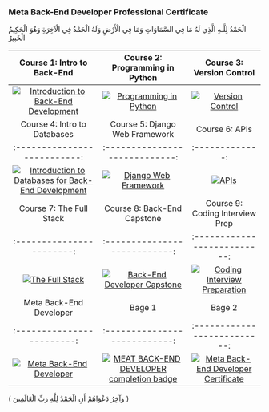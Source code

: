 ### Meta Back-End Developer Professional Certificate
الْحَمْدُ لِلَّـهِ الَّذِي لَهُ مَا فِي السَّمَاوَاتِ وَمَا فِي الْأَرْضِ وَلَهُ الْحَمْدُ فِي الْآخِرَةِ وَهُوَ الْحَكِيمُ الْخَبِيرُ


| Course 1: Intro to Back-End | Course 2: Programming in Python | Course 3: Version Control |
| :-------------------------: | :-----------------------------: | :-----------------------: |
| [![Introduction to Back-End Development](https://s3.amazonaws.com/coursera_assets/meta_images/generated/CERTIFICATE_LANDING_PAGE/CERTIFICATE_LANDING_PAGE~HG6KG68WUF9D/CERTIFICATE_LANDING_PAGE~HG6KG68WUF9D.jpeg)](https://coursera.org/share/3f60ba8ed7b4696543a2697c4ba1ad8f) | [![Programming in Python](https://s3.amazonaws.com/coursera_assets/meta_images/generated/CERTIFICATE_LANDING_PAGE/CERTIFICATE_LANDING_PAGE~CCV85OJZ7FAO/CERTIFICATE_LANDING_PAGE~CCV85OJZ7FAO.jpeg)](https://coursera.org/share/caa0ea22f216b76f451e1992d6fb5baf) | [![Version Control](https://s3.amazonaws.com/coursera_assets/meta_images/generated/CERTIFICATE_LANDING_PAGE/CERTIFICATE_LANDING_PAGE~SBPS2SMI85VT/CERTIFICATE_LANDING_PAGE~SBPS2SMI85VT.jpeg)](https://coursera.org/share/63cdca2a1c2a8a7eaedfae3a145b291b) |
| Course 4: Intro to Databases | Course 5: Django Web Framework | Course 6: APIs |
| :--------------------------: | :----------------------------: | :-------------: |
| [![Introduction to Databases for Back-End Development](https://s3.amazonaws.com/coursera_assets/meta_images/generated/CERTIFICATE_LANDING_PAGE/CERTIFICATE_LANDING_PAGE~1HCTQZA5LFYH/CERTIFICATE_LANDING_PAGE~1HCTQZA5LFYH.jpeg)](https://coursera.org/share/5e85b55250ee7def4829c566aea1cb64) | [![Django Web Framework](https://s3.amazonaws.com/coursera_assets/meta_images/generated/CERTIFICATE_LANDING_PAGE/CERTIFICATE_LANDING_PAGE~QMIK28X3VGW0/CERTIFICATE_LANDING_PAGE~QMIK28X3VGW0.jpeg)](https://coursera.org/share/2a1133e468ac43e4dd6104b312b86d9c) | [![APIs](https://s3.amazonaws.com/coursera_assets/meta_images/generated/CERTIFICATE_LANDING_PAGE/CERTIFICATE_LANDING_PAGE~2D58411TJEWM/CERTIFICATE_LANDING_PAGE~2D58411TJEWM.jpeg)](https://coursera.org/share/73d90f188070fe1c2fed3dfedf48f2fe) |
| Course 7: The Full Stack | Course 8: Back-End Capstone | Course 9: Coding Interview Prep |
| :-----------------------: | :---------------------------: | :--------------------------: |
| [![The Full Stack](https://s3.amazonaws.com/coursera_assets/meta_images/generated/CERTIFICATE_LANDING_PAGE/CERTIFICATE_LANDING_PAGE~65G4T0YGZ69X/CERTIFICATE_LANDING_PAGE~65G4T0YGZ69X.jpeg)](https://coursera.org/share/6f2d7ee4de21da07c5c0f75ae2e67599) | [![Back-End Developer Capstone](https://s3.amazonaws.com/coursera_assets/meta_images/generated/CERTIFICATE_LANDING_PAGE/CERTIFICATE_LANDING_PAGE~TG1K0C3NCH48/CERTIFICATE_LANDING_PAGE~TG1K0C3NCH48.jpeg)](https://coursera.org/share/846d430b570ed15dae4452d011ec10b4) | [![Coding Interview Preparation](https://s3.amazonaws.com/coursera_assets/meta_images/generated/CERTIFICATE_LANDING_PAGE/CERTIFICATE_LANDING_PAGE~VNE6KFDFI7UD/CERTIFICATE_LANDING_PAGE~VNE6KFDFI7UD.jpeg)](https://coursera.org/share/e1237dd97ec5c9fa7bdda9a814b35b48) |
| Meta Back-End Developer    |          Bage 1               |           Bage 2             |
| :------------------------: | :---------------------------: | :--------------------------: |
| [![Meta Back-End Developer](https://s3.amazonaws.com/coursera_assets/meta_images/generated/CERTIFICATE_LANDING_PAGE/CERTIFICATE_LANDING_PAGE~W9NYVWKQ37N0/CERTIFICATE_LANDING_PAGE~W9NYVWKQ37N0.jpeg)](https://coursera.org/share/7c905e6b4ea84a88d0dc56800e098d2a) | [![MEAT BACK-END DEVELOPER completion badge](https://github.com/Samira-Gabr/Meta_Back-End_Developer_Professional_Certificate/raw/main/images/MEAT%20BACK-END%20DEVELOPER%20completion%20badge.png)](Your_Certificate_Link_Here) | [![Meta Back-End Developer Certificate](https://github.com/Samira-Gabr/Meta_Back-End_Developer_Professional_Certificate/raw/main/images/meta-back-end-developer-certificate.png)](Your_Certificate_Link_Here)                             |

( وَآخِرُ دَعْوَاهُمْ أَنِ الْحَمْدُ لِلَّهِ رَبِّ الْعَالَمِينَ ) 

